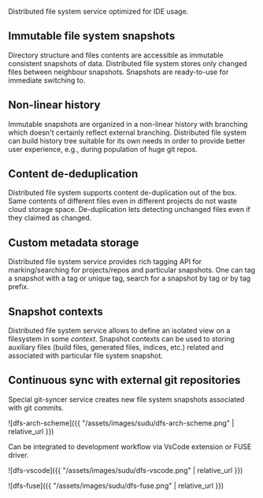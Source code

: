 Distributed file system service optimized for IDE usage.

## Immutable file system snapshots

Directory structure and files contents are accessible as immutable consistent
snapshots of data. Distributed file system stores only changed files between
neighbour snapshots. Snapshots are ready-to-use for immediate switching to.

## Non-linear history

Immutable snapshots are organized in a non-linear history with branching which
doesn't certainly reflect external branching. Distributed file system can build
history tree suitable for its own needs in order to provide better user experience,
e.g., during population of huge git repos.

## Content de-deduplication

Distributed file system supports content de-duplication out of the box. Same contents
of different files even in different projects do not waste cloud storage space.
De-duplication lets detecting unchanged files even if they claimed as changed.

## Custom metadata storage

Distributed file system service provides rich tagging API for marking/searching for
projects/repos and particular snapshots. One can tag a snapshot with a tag or unique
tag, search for a snapshot by tag or by tag prefix.

## Snapshot contexts

Distributed file system service allows to define an isolated view on a filesystem in
some _context_. Snapshot contexts can be used to storing auxiliary files (build files,
generated files, indices, etc.) related and associated with particular file system snapshot.
 
## Continuous sync with external git repositories

Special git-syncer service creates new file system snapshots associated with git commits.  

![dfs-arch-scheme]({{ "/assets/images/sudu/dfs-arch-scheme.png" | relative_url }})

Can be integrated to development workflow via VsCode extension or FUSE driver.

![dfs-vscode]({{ "/assets/images/sudu/dfs-vscode.png" | relative_url }})

![dfs-fuse]({{ "/assets/images/sudu/dfs-fuse.png" | relative_url }})

